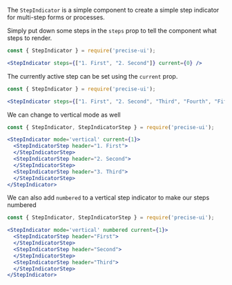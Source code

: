 The `StepIndicator` is a simple component to create a simple step indicator for multi-step forms or processes.

Simply put down some steps in the `steps` prop to tell the component what steps to render.

```jsx
const { StepIndicator } = require('precise-ui');

<StepIndicator steps={["1. First", "2. Second"]} current={0} />
```

The currently active step can be set using the `current` prop.

```jsx
const { StepIndicator } = require('precise-ui');

<StepIndicator steps={["1. First", "2. Second", "Third", "Fourth", "Fifth"]} current={1} />
```

We can change to vertical mode as well

```jsx
const { StepIndicator, StepIndicatorStep } = require('precise-ui');

<StepIndicator mode='vertical' current={1}>
  <StepIndicatorStep header="1. First">
  </StepIndicatorStep>
  <StepIndicatorStep header="2. Second">
  </StepIndicatorStep>
  <StepIndicatorStep header="3. Third">
  </StepIndicatorStep>
</StepIndicator>
```

We can also add `numbered` to a vertical step indicator to make our steps numbered

```jsx
const { StepIndicator, StepIndicatorStep } = require('precise-ui');

<StepIndicator mode='vertical' numbered current={1}>
  <StepIndicatorStep header="First">
  </StepIndicatorStep>
  <StepIndicatorStep header="Second">
  </StepIndicatorStep>
  <StepIndicatorStep header="Third">
  </StepIndicatorStep>
</StepIndicator>
```
